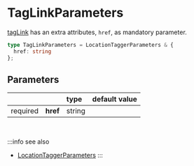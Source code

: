 # TagLinkParameters

[tagLink](/tracking/api-reference/locationTaggers/tagLink.md) has an extra attributes, `href`, as mandatory parameter.

```typescript
type TagLinkParameters = LocationTaggerParameters & { 
  href: string
};
```

## Parameters
|          |          | type   | default value
| :-:      | :--      | :--    | :--           
| required | **href** | string |

<br />

:::info see also
- [LocationTaggerParameters](/tracking/api-reference/definitions/LocationTaggerParameters.md)
:::
